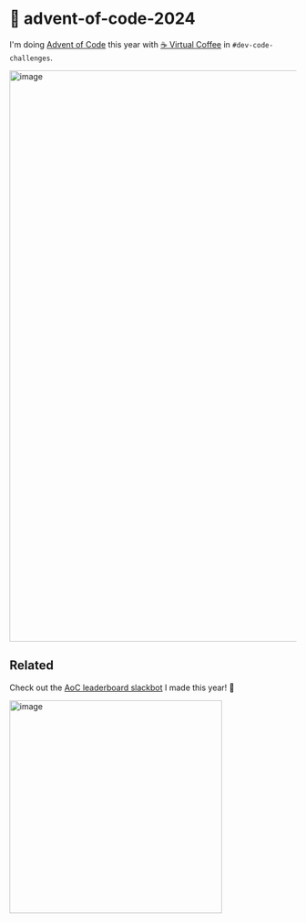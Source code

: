 # 🎄 advent-of-code-2024

I'm doing [Advent of Code](https://adventofcode.com) this year with [☕️ Virtual Coffee](https://virtualcoffee.io) in `#dev-code-challenges`.

<img width="1001" alt="image" src="https://github.com/user-attachments/assets/1a820db7-1c1e-4dd4-973d-d181a6a02c18" />

## Related

Check out the [AoC leaderboard slackbot](https://github.com/ebanner/advent-of-code-leaderboard) I made this year! 🥳

<img width="373" alt="image" src="https://github.com/user-attachments/assets/5a3de44f-a3f7-49fa-9915-f5cfb2280810">
